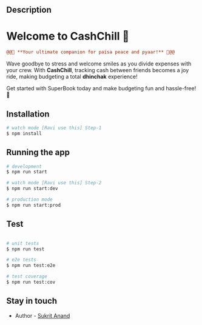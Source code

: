 
## Description

# Welcome to CashChill 💸 

```diff
@@🌟 **Your ultimate companion for paisa peace and pyaar!** 🌟@@
```

Wave goodbye to stress and welcome smiles as you divide expenses with your crew. With **CashChill**, tracking cash between friends becomes a joy ride, making budgeting a total **dhinchak** experience!

Get started with SuperBook today and make budgeting fun and hassle-free! 🚀 

## Installation

```bash
# watch mode [Ravi use this] Step-1
$ npm install
```

## Running the app

```bash
# development
$ npm run start

# watch mode [Ravi use this] Step-2
$ npm run start:dev

# production mode
$ npm run start:prod
```

## Test

```bash

# unit tests
$ npm run test

# e2e tests
$ npm run test:e2e

# test coverage
$ npm run test:cov
```

## Stay in touch

- Author - [Sukrit Anand](https://kamilmysliwiec.com)
